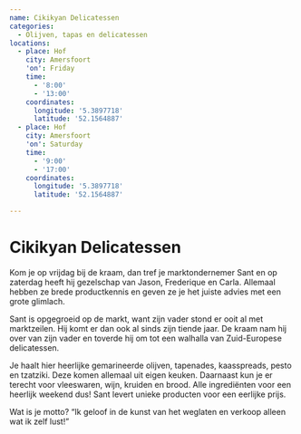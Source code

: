 ```yaml
---
name: Cikikyan Delicatessen
categories:
  - Olijven, tapas en delicatessen
locations:
  - place: Hof
    city: Amersfoort
    'on': Friday
    time:
      - '8:00'
      - '13:00'
    coordinates:
      longitude: '5.3897718'
      latitude: '52.1564887'
  - place: Hof
    city: Amersfoort
    'on': Saturday
    time:
      - '9:00'
      - '17:00'
    coordinates:
      longitude: '5.3897718'
      latitude: '52.1564887'

---
```


# Cikikyan Delicatessen

Kom je op vrijdag bij de kraam, dan tref je marktondernemer Sant en op zaterdag heeft hij gezelschap van Jason, Frederique en Carla. Allemaal hebben ze brede productkennis en geven ze je het juiste advies met een grote glimlach.

Sant is opgegroeid op de markt, want zijn vader stond er ooit al met marktzeilen. Hij komt er dan ook al sinds zijn tiende jaar. De kraam nam hij over van zijn vader en toverde hij om tot een walhalla van Zuid-Europese delicatessen.

Je haalt hier heerlijke gemarineerde olijven, tapenades, kaasspreads, pesto en tzatziki. Deze komen allemaal uit eigen keuken. Daarnaast kun je er terecht voor vleeswaren, wijn, kruiden en brood. Alle ingrediënten voor een heerlijk weekend dus! Sant levert unieke producten voor een eerlijke prijs.

Wat is je motto?
“Ik geloof in de kunst van het weglaten en verkoop alleen wat ik zelf lust!”
